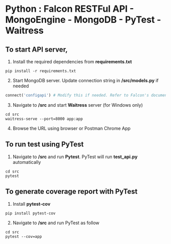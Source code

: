 # Python : Falcon RESTFul API - MongoEngine - MongoDB - PyTest - Waitress

## To start API server,

1. Install the required dependencies from **requirements.txt**
```
pip install -r requirements.txt
```

2. Start MongoDB server. Update connection string in **/src/models.py** if needed
```Python
connect('configapi') # Modify this if needed. Refer to Falcon's documentation
```

3. Navigate to **/src** and start **Waitress** server (for Windows only)
```
cd src
waitress-serve --port=8000 app:app
```

4. Browse the URL using browser or Postman Chrome App

## To run test using PyTest
1. Navigate to **/src** and run **Pytest**. PyTest will run **test_api.py** automatically
```
cd src
pytest
```

## To generate coverage report with PyTest
1. Install **pytest-cov**
```
pip install pytest-cov
```

2. Navigate to **/src** and run PyTest as follow
```
cd src
pytest --cov=app
```



